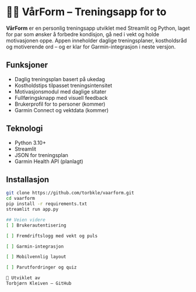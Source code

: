 # 🏃‍♀️ VårForm – Treningsapp for to

**VårForm** er en personlig treningsapp utviklet med Streamlit og Python, laget for par som ønsker å forbedre kondisjon, gå ned i vekt og holde motivasjonen oppe. Appen inneholder daglige treningsplaner, kostholdsråd og motiverende ord – og er klar for Garmin-integrasjon i neste versjon.

## Funksjoner

- Daglig treningsplan basert på ukedag
- Kostholdstips tilpasset treningsintensitet
- Motivasjonsmodul med daglige sitater
- Fullføringsknapp med visuell feedback
- Brukerprofil for to personer (kommer)
- Garmin Connect og vektdata (kommer)

## Teknologi

- Python 3.10+
- Streamlit
- JSON for treningsplan
- Garmin Health API (planlagt)

## Installasjon

```bash
git clone https://github.com/torbkle/vaarform.git
cd vaarform
pip install -r requirements.txt
streamlit run app.py

## Veien videre
[ ] Brukerautentisering

[ ] Fremdriftslogg med vekt og puls

[ ] Garmin-integrasjon

[ ] Mobilvennlig layout

[ ] Parutfordringer og quiz

👥 Utviklet av
Torbjørn Kleiven – GitHub
